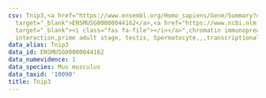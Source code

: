 ```yaml
---
csv: Tnip3,<a href="https://www.ensembl.org/Homo_sapiens/Gene/Summary?db=core;g=ENSMUSG00000044162"
  target="_blank">ENSMUSG00000044162</a>,<a href="https://www.ncbi.nlm.nih.gov/pubmed/25450459"
  target="_blank"><i class="fas fa-file"></i></a>",chromatin immunoprecipitation assay,direct
  interaction,prime adult stage, testis, Spermatocyte,,,transcriptional regulation,
data_alias: Tnip3
data_id: ENSMUSG00000044162
data_numevidence: 1
data_species: Mus musculus
data_taxid: '10090'
title: Tnip3
---
```

